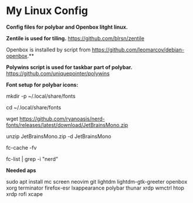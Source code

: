 # My Linux Config
**Config files for polybar and Openbox litght linux.**

**Zentile is used for tiling.**
https://github.com/blrsn/zentile


Openbox is installed by script from https://github.com/leomarcov/debian-openbox.**

**Polywins script is used for taskbar part of polybar.** https://github.com/uniquepointer/polywins

**Font setup for polybar icons:**

mkdir -p ~/.local/share/fonts

cd ~/.local/share/fonts

wget https://github.com/ryanoasis/nerd-fonts/releases/latest/download/JetBrainsMono.zip

unzip JetBrainsMono.zip -d JetBrainsMono

fc-cache -fv

fc-list | grep -i "nerd”


**Needed aps**


sudo apt install mc screen neovim git lightdm lightdm-gtk-greeter openbox xorg terminator firefox-esr lxappearance polybar thunar xrdp wmctrl htop xrdp rofi xcape

